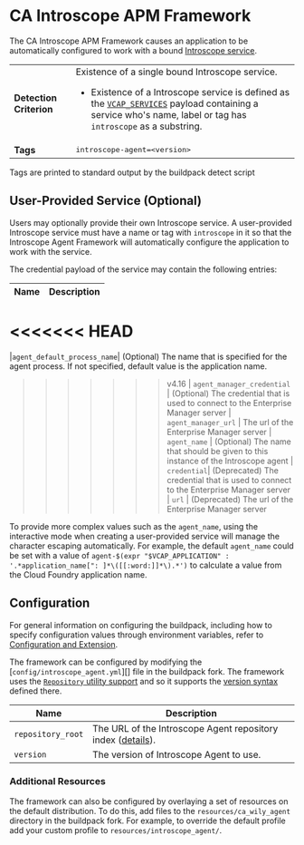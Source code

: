 # CA Introscope APM Framework
The CA Introscope APM Framework causes an application to be automatically configured to work with a bound [Introscope service][].

<table>
  <tr>
    <td><strong>Detection Criterion</strong></td><td>Existence of a single bound Introscope service.
      <ul>
        <li>Existence of a Introscope service is defined as the <a href="http://docs.cloudfoundry.org/devguide/deploy-apps/environment-variable.html#VCAP-SERVICES"><code>VCAP_SERVICES</code></a> payload containing a service who's name, label or tag has <code>introscope</code> as a substring.</li>
      </ul>
    </td>
  </tr>
  <tr>
    <td><strong>Tags</strong></td>
    <td><tt>introscope-agent=&lt;version&gt;</tt></td>
  </tr>
</table>
Tags are printed to standard output by the buildpack detect script

## User-Provided Service (Optional)
Users may optionally provide their own Introscope service. A user-provided Introscope service must have a name or tag with `introscope` in it so that the Introscope Agent Framework will automatically configure the application to work with the service.

The credential payload of the service may contain the following entries:

| Name | Description
| ---- | -----------
<<<<<<< HEAD
=======
|`agent_default_process_name`| (Optional) The name that is specified for the agent process. If not specified, default value is the application name.
>>>>>>> v4.16
| `agent_manager_credential` | (Optional) The credential that is used to connect to the Enterprise Manager server
| `agent_manager_url` | The url of the Enterprise Manager server
| `agent_name` | (Optional) The name that should be given to this instance of the Introscope agent
| `credential`| (Deprecated) The credential that is used to connect to the Enterprise Manager server
| `url` | (Deprecated) The url of the Enterprise Manager server

To provide more complex values such as the `agent_name`, using the interactive mode when creating a user-provided service will manage the character escaping automatically. For example, the default `agent_name` could be set with a value of `agent-$(expr "$VCAP_APPLICATION" : '.*application_name[": ]*\([[:word:]]*\).*')` to calculate a value from the Cloud Foundry application name.

## Configuration
For general information on configuring the buildpack, including how to specify configuration values through environment variables, refer to [Configuration and Extension][].

The framework can be configured by modifying the [`config/introscope_agent.yml`][] file in the buildpack fork.  The framework uses the [`Repository` utility support][repositories] and so it supports the [version syntax][] defined there.

| Name | Description
| ---- | -----------
| `repository_root` | The URL of the Introscope Agent repository index ([details][repositories]).
| `version` | The version of Introscope Agent to use.

### Additional Resources
The framework can also be configured by overlaying a set of resources on the default distribution.  To do this, add files to the `resources/ca_wily_agent` directory in the buildpack fork.  For example, to override the default profile add your custom profile to `resources/introscope_agent/`.

[Configuration and Extension]: ../README.md#configuration-and-extension
[`config/intoscope_agent.yml`]: ../config/intoscope_agent.yml
[Introscope service]: http://www.ca.com/us/opscenter/ca-application-performance-management.aspx
[repositories]: extending-repositories.md
[version syntax]: extending-repositories.md#version-syntax-and-ordering
